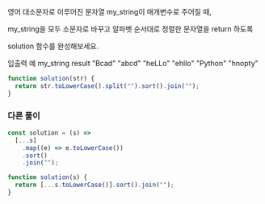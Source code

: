 영어 대소문자로 이루어진 문자열 my_string이 매개변수로 주어질 때,

my_string을 모두 소문자로 바꾸고 알파벳 순서대로 정렬한 문자열을 return 하도록

solution 함수를 완성해보세요.

입출력 예
my_string result
"Bcad" "abcd"
"heLLo" "ehllo"
"Python" "hnopty"

```js
function solution(str) {
  return str.toLowerCase().split("").sort().join("");
}
```

### 다른 풀이

```js
const solution = (s) =>
  [...s]
    .map((e) => e.toLowerCase())
    .sort()
    .join("");
```

```js
function solution(s) {
  return [...s.toLowerCase()].sort().join("");
}
```
